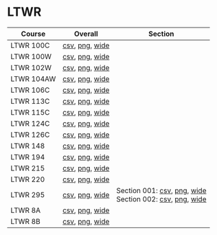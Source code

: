 # LTWR

| Course | Overall | Section |
| ------ | ------- | ------- |
| LTWR 100C | [csv](https://github.com/UCSD-Historical-Enrollment-Data/2025Fall/blob/main/overall/LTWR%20100C.csv), [png](https://raw.githubusercontent.com/UCSD-Historical-Enrollment-Data/2025Fall/main/plot_overall/LTWR%20100C.png), [wide](https://raw.githubusercontent.com/UCSD-Historical-Enrollment-Data/2025Fall/main/plot_overall_wide/LTWR%20100C.png) |  |
| LTWR 100W | [csv](https://github.com/UCSD-Historical-Enrollment-Data/2025Fall/blob/main/overall/LTWR%20100W.csv), [png](https://raw.githubusercontent.com/UCSD-Historical-Enrollment-Data/2025Fall/main/plot_overall/LTWR%20100W.png), [wide](https://raw.githubusercontent.com/UCSD-Historical-Enrollment-Data/2025Fall/main/plot_overall_wide/LTWR%20100W.png) |  |
| LTWR 102W | [csv](https://github.com/UCSD-Historical-Enrollment-Data/2025Fall/blob/main/overall/LTWR%20102W.csv), [png](https://raw.githubusercontent.com/UCSD-Historical-Enrollment-Data/2025Fall/main/plot_overall/LTWR%20102W.png), [wide](https://raw.githubusercontent.com/UCSD-Historical-Enrollment-Data/2025Fall/main/plot_overall_wide/LTWR%20102W.png) |  |
| LTWR 104AW | [csv](https://github.com/UCSD-Historical-Enrollment-Data/2025Fall/blob/main/overall/LTWR%20104AW.csv), [png](https://raw.githubusercontent.com/UCSD-Historical-Enrollment-Data/2025Fall/main/plot_overall/LTWR%20104AW.png), [wide](https://raw.githubusercontent.com/UCSD-Historical-Enrollment-Data/2025Fall/main/plot_overall_wide/LTWR%20104AW.png) |  |
| LTWR 106C | [csv](https://github.com/UCSD-Historical-Enrollment-Data/2025Fall/blob/main/overall/LTWR%20106C.csv), [png](https://raw.githubusercontent.com/UCSD-Historical-Enrollment-Data/2025Fall/main/plot_overall/LTWR%20106C.png), [wide](https://raw.githubusercontent.com/UCSD-Historical-Enrollment-Data/2025Fall/main/plot_overall_wide/LTWR%20106C.png) |  |
| LTWR 113C | [csv](https://github.com/UCSD-Historical-Enrollment-Data/2025Fall/blob/main/overall/LTWR%20113C.csv), [png](https://raw.githubusercontent.com/UCSD-Historical-Enrollment-Data/2025Fall/main/plot_overall/LTWR%20113C.png), [wide](https://raw.githubusercontent.com/UCSD-Historical-Enrollment-Data/2025Fall/main/plot_overall_wide/LTWR%20113C.png) |  |
| LTWR 115C | [csv](https://github.com/UCSD-Historical-Enrollment-Data/2025Fall/blob/main/overall/LTWR%20115C.csv), [png](https://raw.githubusercontent.com/UCSD-Historical-Enrollment-Data/2025Fall/main/plot_overall/LTWR%20115C.png), [wide](https://raw.githubusercontent.com/UCSD-Historical-Enrollment-Data/2025Fall/main/plot_overall_wide/LTWR%20115C.png) |  |
| LTWR 124C | [csv](https://github.com/UCSD-Historical-Enrollment-Data/2025Fall/blob/main/overall/LTWR%20124C.csv), [png](https://raw.githubusercontent.com/UCSD-Historical-Enrollment-Data/2025Fall/main/plot_overall/LTWR%20124C.png), [wide](https://raw.githubusercontent.com/UCSD-Historical-Enrollment-Data/2025Fall/main/plot_overall_wide/LTWR%20124C.png) |  |
| LTWR 126C | [csv](https://github.com/UCSD-Historical-Enrollment-Data/2025Fall/blob/main/overall/LTWR%20126C.csv), [png](https://raw.githubusercontent.com/UCSD-Historical-Enrollment-Data/2025Fall/main/plot_overall/LTWR%20126C.png), [wide](https://raw.githubusercontent.com/UCSD-Historical-Enrollment-Data/2025Fall/main/plot_overall_wide/LTWR%20126C.png) |  |
| LTWR 148 | [csv](https://github.com/UCSD-Historical-Enrollment-Data/2025Fall/blob/main/overall/LTWR%20148.csv), [png](https://raw.githubusercontent.com/UCSD-Historical-Enrollment-Data/2025Fall/main/plot_overall/LTWR%20148.png), [wide](https://raw.githubusercontent.com/UCSD-Historical-Enrollment-Data/2025Fall/main/plot_overall_wide/LTWR%20148.png) |  |
| LTWR 194 | [csv](https://github.com/UCSD-Historical-Enrollment-Data/2025Fall/blob/main/overall/LTWR%20194.csv), [png](https://raw.githubusercontent.com/UCSD-Historical-Enrollment-Data/2025Fall/main/plot_overall/LTWR%20194.png), [wide](https://raw.githubusercontent.com/UCSD-Historical-Enrollment-Data/2025Fall/main/plot_overall_wide/LTWR%20194.png) |  |
| LTWR 215 | [csv](https://github.com/UCSD-Historical-Enrollment-Data/2025Fall/blob/main/overall/LTWR%20215.csv), [png](https://raw.githubusercontent.com/UCSD-Historical-Enrollment-Data/2025Fall/main/plot_overall/LTWR%20215.png), [wide](https://raw.githubusercontent.com/UCSD-Historical-Enrollment-Data/2025Fall/main/plot_overall_wide/LTWR%20215.png) |  |
| LTWR 220 | [csv](https://github.com/UCSD-Historical-Enrollment-Data/2025Fall/blob/main/overall/LTWR%20220.csv), [png](https://raw.githubusercontent.com/UCSD-Historical-Enrollment-Data/2025Fall/main/plot_overall/LTWR%20220.png), [wide](https://raw.githubusercontent.com/UCSD-Historical-Enrollment-Data/2025Fall/main/plot_overall_wide/LTWR%20220.png) |  |
| LTWR 295 | [csv](https://github.com/UCSD-Historical-Enrollment-Data/2025Fall/blob/main/overall/LTWR%20295.csv), [png](https://raw.githubusercontent.com/UCSD-Historical-Enrollment-Data/2025Fall/main/plot_overall/LTWR%20295.png), [wide](https://raw.githubusercontent.com/UCSD-Historical-Enrollment-Data/2025Fall/main/plot_overall_wide/LTWR%20295.png) | Section 001: [csv](https://github.com/UCSD-Historical-Enrollment-Data/2025Fall/blob/main/section/LTWR%20295_001.csv), [png](https://raw.githubusercontent.com/UCSD-Historical-Enrollment-Data/2025Fall/main/plot_section/LTWR%20295_001.png), [wide](https://raw.githubusercontent.com/UCSD-Historical-Enrollment-Data/2025Fall/main/plot_section_wide/LTWR%20295_001.png)<br>Section 002: [csv](https://github.com/UCSD-Historical-Enrollment-Data/2025Fall/blob/main/section/LTWR%20295_002.csv), [png](https://raw.githubusercontent.com/UCSD-Historical-Enrollment-Data/2025Fall/main/plot_section/LTWR%20295_002.png), [wide](https://raw.githubusercontent.com/UCSD-Historical-Enrollment-Data/2025Fall/main/plot_section_wide/LTWR%20295_002.png) |
| LTWR 8A | [csv](https://github.com/UCSD-Historical-Enrollment-Data/2025Fall/blob/main/overall/LTWR%208A.csv), [png](https://raw.githubusercontent.com/UCSD-Historical-Enrollment-Data/2025Fall/main/plot_overall/LTWR%208A.png), [wide](https://raw.githubusercontent.com/UCSD-Historical-Enrollment-Data/2025Fall/main/plot_overall_wide/LTWR%208A.png) |  |
| LTWR 8B | [csv](https://github.com/UCSD-Historical-Enrollment-Data/2025Fall/blob/main/overall/LTWR%208B.csv), [png](https://raw.githubusercontent.com/UCSD-Historical-Enrollment-Data/2025Fall/main/plot_overall/LTWR%208B.png), [wide](https://raw.githubusercontent.com/UCSD-Historical-Enrollment-Data/2025Fall/main/plot_overall_wide/LTWR%208B.png) |  |
